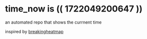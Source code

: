 # time_now is (( 1722049200647 ))

an automated repo that shows the currnent time

inspired by [breakingheatmap](https://github.com/breakingheatmap/breakingheatmap)